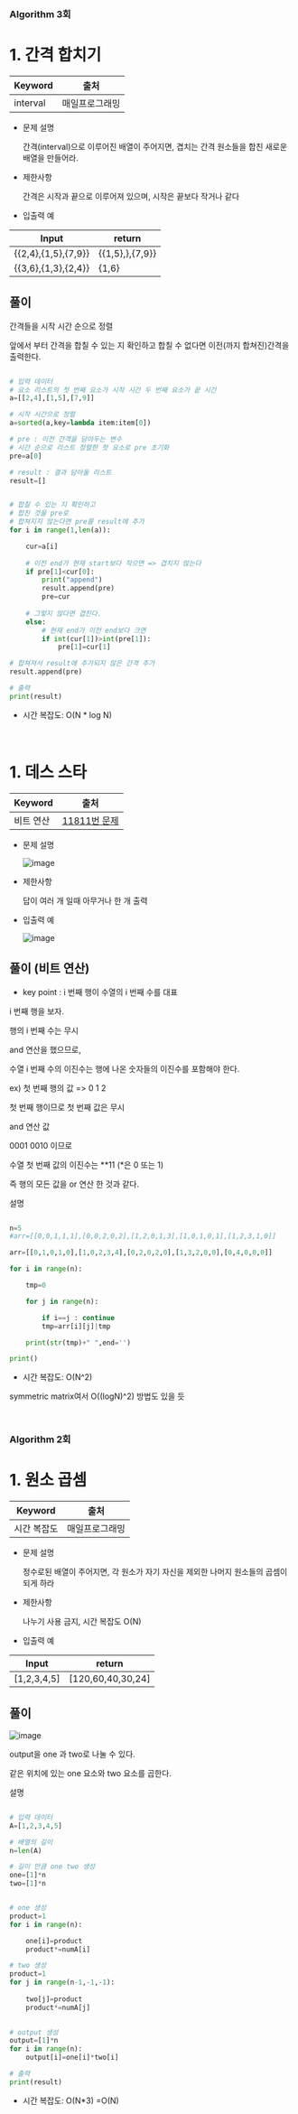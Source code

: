 ### Algorithm 3회

# 1. 간격 합치기

Keyword|출처
-|-
interval | 매일프로그래밍


* 문제 설명

  간격(interval)으로 이루어진 배열이 주어지면, 겹치는 간격 원소들을 합친 새로운 배열을 만들어라.

* 제한사항

  간격은 시작과 끝으로 이루어져 있으며, 시작은 끝보다 작거나 같다

* 입출력 예

Input	|return
-|-
{{2,4},{1,5},{7,9}}| {{1,5},},{7,9}}
{{3,6},{1,3},{2,4}}|{1,6}


## 풀이

간격들을 시작 시간 순으로 정렬

앞에서 부터 간격을 합칠 수 있는 지 확인하고 합칠 수 없다면 이전(까지 합쳐진)간격을 출력한다.

```python

# 입력 데이터
# 요소 리스트의 첫 번째 요소가 시작 시간 두 번째 요소가 끝 시간
a=[[2,4],[1,5],[7,9]]

# 시작 시간으로 정렬
a=sorted(a,key=lambda item:item[0])

# pre : 이전 간격을 담아두는 변수
# 시간 순으로 리스트 정렬한 첫 요소로 pre 초기화 
pre=a[0]

# result : 결과 담아둘 리스트
result=[]


# 합칠 수 있는 지 확인하고
# 합친 것을 pre로
# 합쳐지지 않는다면 pre를 result에 추가
for i in range(1,len(a)):

    cur=a[i]
    
    # 이전 end가 현재 start보다 작으면 => 겹치지 않는다
    if pre[1]<cur[0]:
        print("append")
        result.append(pre)
        pre=cur
    
    # 그렇지 않다면 겹친다.
    else:
        # 현재 end가 이전 end보다 크면
        if int(cur[1])>int(pre[1]):
            pre[1]=cur[1]

# 합쳐져서 result에 추가되지 않은 간격 추가
result.append(pre)

# 출력
print(result)
```

* 시간 복잡도: O(N * log N)

</br>

# 1. 데스 스타

Keyword|출처
-|-
비트 연산 | [11811번 문제](https://www.acmicpc.net/problem/11811)


* 문제 설명

  ![image](https://user-images.githubusercontent.com/33515697/48888375-d9f38680-ee75-11e8-97f0-55abb71961ed.png)


* 제한사항

  답이 여러 개 일때 아무거나 한 개 출력

* 입출력 예

  ![image](https://user-images.githubusercontent.com/33515697/48888395-ebd52980-ee75-11e8-957b-d0a468e6dcb6.png)


## 풀이 (비트 연산)


- key point : i 번째 행이 수열의 i 번째 수를 대표

i 번째 행을 보자.

행의 i 번째 수는 무시

and 연산을 했으므로,

수열 i 번째 수의 이진수는 행에 나온 숫자들의 이진수를 포함해야 한다.

ex) 첫 번째 행의 값 => 0 1 2

첫 번째 행이므로 첫 번째 값은 무시

and 연산 값

0001 0010 이므로

수열 첫 번째 값의 이진수는 \*\*11 (\*은 0 또는 1) 

즉 행의 모든 값을 or 연산 한 것과 같다.

설명

```python

n=5
#arr=[[0,0,1,1,1],[0,0,2,0,2],[1,2,0,1,3],[1,0,1,0,1],[1,2,3,1,0]]

arr=[[0,1,0,1,0],[1,0,2,3,4],[0,2,0,2,0],[1,3,2,0,0],[0,4,0,0,0]]

for i in range(n):

    tmp=0

    for j in range(n):

        if i==j : continue
        tmp=arr[i][j]|tmp

    print(str(tmp)+" ",end='')

print()

```

* 시간 복잡도: O(N^2)

symmetric matrix여서 O((logN)^2) 방법도 있을 듯 

</br>

### Algorithm 2회

# 1. 원소 곱셈

Keyword|출처
-|-
시간 복잡도 | 매일프로그래밍


* 문제 설명

  정수로된 배열이 주어지면, 각 원소가 자기 자신을 제외한 나머지 원소들의 곱셈이 되게 하라

* 제한사항

  나누기 사용 금지, 시간 복잡도 O(N)

* 입출력 예

Input	|return
-|-
[1,2,3,4,5]| [120,60,40,30,24]


## 풀이

![image](https://user-images.githubusercontent.com/33515697/48890718-e9c29900-ee7c-11e8-9710-85d9a7a73a7a.png)

output을 one 과 two로 나눌 수 있다.

같은 위치에 있는 one 요소와 two 요소를 곱한다.


설명

```python

# 입력 데이터
A=[1,2,3,4,5]

# 배열의 길이
n=len(A)

# 길이 만큼 one two 생성
one=[1]*n
two=[1]*n


# one 생성
product=1
for i in range(n):

    one[i]=product
    product*=numA[i]

# two 생성
product=1
for j in range(n-1,-1,-1):
    
    two[j]=product
    product*=numA[j]
    

# output 생성
output=[1]*n
for i in range(n):
    output[i]=one[i]*two[i]

# 출력
print(result)
```

* 시간 복잡도: O(N\*3) =O(N)

</br>
